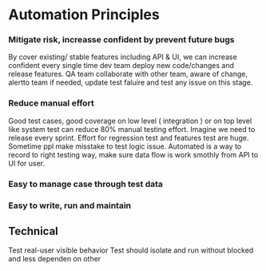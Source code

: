 # Automation Principles

### Mitigate risk, increasse confident by prevent future bugs
By cover existing/ stable features including API & UI, we can increase confident every single time dev team deploy new code/changes and release features. QA team collaborate with other team, aware of change, alertto team if needed, update test faluire and test any issue on this stage. 

### Reduce manual effort
Good test cases, good coverage on low level ( integration ) or on top level like system test can reduce 80% manual testing effort. Imagine we need to release every sprint. Effort for regression test and features test are huge. Sometime ppl make misstake to test logic issue. Automated is a way to record to right testing way, make sure data flow is work smothly from API to UI for user.

### Easy to manage case through test data


### Easy to write, run and maintain

## Technical 
Test real-user visible behavior
Test should isolate and run without blocked and less dependen on other

